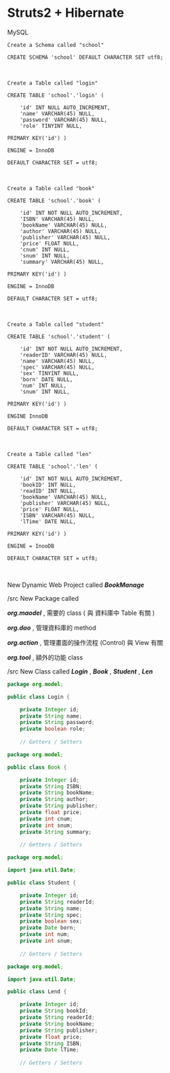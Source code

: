 # Struts2 + Hibernate

MySQL

`Create a Schema called "school"`

```mysql
CREATE SCHEMA 'school' DEFAULT CHARACTER SET utf8;
```

<br>

`Create a Table called "login"`

```mysql
CREATE TABLE 'school'.'login' (
	
	'id' INT NULL AUTO_INCREMENT,
	'name' VARCHAR(45) NULL,
	'password' VARCHAR(45) NULL,
	'role' TINYINT NULL,

PRIMARY KEY('id') )

ENGINE = InnoDB

DEFAULT CHARACTER SET = utf8;
```

<br>

`Create a Table called "book"`

```mysql
CREATE TABLE 'school'.'book' (

	'id' INT NOT NULL AUTO_INCREMENT,
	'ISBN' VARCHAR(45) NULL,
	'bookName' VARCHAR(45) NULL,
	'author' VARCHAR(45) NULL,
	'publisher' VARCHAR(45) NULL,
	'price' FLOAT NULL,
	'cnum' INT NULL,
	'snum' INT NULL,
	'summary' VARCHAR(45) NULL,

PRIMARY KEY('id') )

ENGINE = InnoDB

DEFAULT CHARACTER SET = utf8;
```

<br>

`Create a Table called "student"`

```mysql
CREATE TABLE 'school'.'student' (

	'id' INT NOT NULL AUTO_INCREMENT,
	'readerID' VARCHAR(45) NULL,
	'name' VARCHAR(45) NULL,
	'spec' VARCHAR(45) NULL,
	'sex' TINYINT NULL,
	'born' DATE NULL,
	'num' INT NULL,
	'snum' INT NULL,
	
PRIMARY KEY('id') )

ENGINE InnoDB

DEFAULT CHARACTER SET = utf8;
```

<br>

`Create a Table called "len"`

```mysql
CREATE TABLE 'school'.'len' (

	'id' INT NOT NULL AUTO_INCREMENT,
	'bookID' INT NULL,
	'readID' INT NULL,
	'bookName' VARCHAR(45) NULL,
	'publisher' VARCHAR(45) NULL,
	'price' FLOAT NULL,
	'ISBN' VARCHAR(45) NULL,
	'lTime' DATE NULL,

PRIMARY KEY('id') )

ENGINE = InooDB

DEFAULT CHARACTER SET = utf8;
```

<br>

New Dynamic Web Project called ***BookManage***

/src New Package called

***org.maodel*** , 需要的 class ( 與 資料庫中 Table 有關 )

***org.dao*** , 管理資料庫的 method

***org.action*** , 管理畫面的操作流程 (Control) 與 View 有關

***org.tool*** , 額外的功能 class

/src New Class called ***Login*** , ***Book*** , ***Student*** , ***Len***

```java
package org.model;

public class Login {

	private Integer id;
	private String name;
	private String password;
	private boolean role;
	
	// Getters / Setters
```

```java
package org.model;

public class Book {

	private Integer id;
	private String ISBN;
	private String bookName;
	private String author;
	private String publisher;
	private float price;
	private int cnum;
	private int snum;
	private String summary;
	
	// Getters / Setters
```

```java
package org.model;

import java.util.Date;

public class Student {

	private Integer id;
	private String readerId;
	private String name;
	private String spec;
	private boolean sex;
	private Date born;
	private int num;
	private int snum;
	
	// Getters / Setters
```

```java
package org.model;

import java.util.Date;

public class Lend {

	private Integer id;
	private String bookId;
	private String readerId;
	private String bookName;
	private String publisher;
	private float price;
	private String ISBN;
	private Date lTime;
	
	// Getters / Setters
```

<br>


